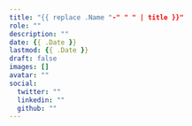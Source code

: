 ```yaml
---
title: "{{ replace .Name "-" " " | title }}"
role: ""
description: ""
date: {{ .Date }}
lastmod: {{ .Date }}
draft: false
images: []
avatar: ""
social:
  twitter: ""
  linkedin: ""
  github: ""
---
```


